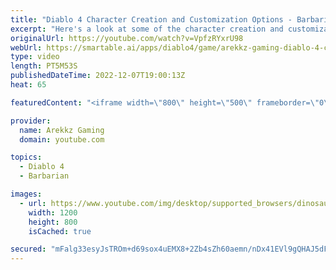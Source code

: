 ```yaml
---
title: "Diablo 4 Character Creation and Customization Options - Barbarian & Mage"
excerpt: "Here's a look at some of the character creation and customization options in Diablo 4 for the Barbarian and the Mage. Diablo IV ..."
originalUrl: https://youtube.com/watch?v=VpfzRYxrU98
webUrl: https://smartable.ai/apps/diablo4/game/arekkz-gaming-diablo-4-character-creation-and-customization-options-barbarian-mage/
type: video
length: PT5M53S
publishedDateTime: 2022-12-07T19:00:13Z
heat: 65

featuredContent: "<iframe width=\"800\" height=\"500\" frameborder=\"0\" src=\"https://www.youtube.com/embed/VpfzRYxrU98\" allow=\"accelerometer; autoplay; encrypted-media; gyroscope; picture-in-picture\" allowfullscreen></iframe>"

provider:
  name: Arekkz Gaming
  domain: youtube.com

topics:
  - Diablo 4
  - Barbarian

images:
  - url: https://www.youtube.com/img/desktop/supported_browsers/dinosaur.png
    width: 1200
    height: 800
    isCached: true

secured: "mFalg33esyJsTROm+d69sox4uEMX8+2Zb4sZh60aemn/nDx41EVl9gQHAJ5dF/uWP/NxGvFXjXjBSBFcbD2q6oRB2q7sb0reQstRY5OWAfEJCqSWofYWA3oUsK/1gP02y1uTnNi2Dd4W0UIRkVVc53WaemgHEUWdJ1bsvJ5vbt7gdPwbJuR2r+JPJObSYvlwCqvnvPC6wxYqvWiG0puB5k5xltaNviU8FpH+PpTVlEDH+6MI5g/f/LxeZjFryls5aiw8HQWGAcopTUZgAmbwlpQ+IHrH8gxTO0uOgTYdWD46b7q6qrsindlIBatWElzctAXB4QK8VGJiPXhBJOYrqjEtvan8GsIqZOlD6TC0QnPR2eiPhP5+bM1QT7RGlx2NpBAdzqmpk6c/urfXpJwpnoVoKHsZZmf8/I4aMvP7zCU=;PwOyCv3lkwKwWKEEeTSpww=="
---
```


